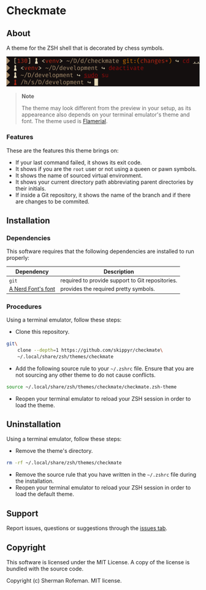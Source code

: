 # Checkmate

## About

A theme for the ZSH shell that is decorated by chess symbols.

![](preview.png)

> **Note**
>
> The theme may look different from the preview in your setup, as its
> appeareance also depends on your terminal emulator's theme and font. The
> theme used is [Flamerial](https://github.com/skippyr/flamerial).

### Features

These are the features this theme brings on:

-   If your last command failed, it shows its exit code.
-   It shows if you are the `root` user or not using a queen or pawn symbols.
-   It shows the name of sourced virtual environment.
-   It shows your current directory path abbreviating parent directories by
    their initials.
-   If inside a Git repository, it shows the name of the branch and if there are
    changes to be commited.

## Installation

### Dependencies

This software requires that the following dependencies are installed to run
properly:

| Dependency | Description |
|-|-|
| `git` | required to provide support to Git repositories. | 
| [A Nerd Font's font](https://www.nerdfonts.com/font-downloads) | provides the required pretty symbols. |

### Procedures

Using a terminal emulator, follow these steps:

-   Clone this repository.

```bash
git\
    clone --depth=1 https://github.com/skippyr/checkmate\
    ~/.local/share/zsh/themes/checkmate
```

-   Add the following source rule to your `~/.zshrc` file. Ensure that you are
    not sourcing any other theme to do not cause conflicts.

```bash
source ~/.local/share/zsh/themes/checkmate/checkmate.zsh-theme
```

-   Reopen your terminal emulator to reload your ZSH session in order to load
    the theme.

## Uninstallation

Using a terminal emulator, follow these steps:

-   Remove the theme's directory.

```bash
rm -rf ~/.local/share/zsh/themes/checkmate
```

-   Remove the source rule that you have written in the `~/.zshrc` file during
    the installation.
-   Reopen your terminal emulator to reload your ZSH session in order to load
    the default theme.

## Support

Report issues, questions or suggestions through the [issues tab](https://github.com/skippyr/checkmate/issues).

## Copyright

This software is licensed under the MIT License. A copy of the license is
bundled with the source code.

Copyright (c) Sherman Rofeman. MIT license.

